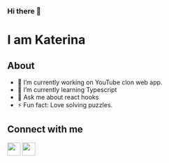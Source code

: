 ### Hi there 👋

<!--
**Katy-dotcom/Katy-dotcom** is a ✨ _special_ ✨ repository because its `README.md` (this file) appears on your GitHub profile.
-->
# I am Katerina
## About
- 🔭 I’m currently working on YouTube clon web app.
- 🌱 I’m currently learning Typescript
- 💬 Ask me about react hooks
- ⚡ Fun fact: Love solving puzzles.

## Connect with **me**
[<img height="30" src="https://img.shields.io/badge/linkedin-%230077B5.svg?&style=for-the-badge&logo=linkedin&logoColor=white" />](https://www.linkedin.com/in/katerina-kocakova/)
[<img height="30" src="https://img.shields.io/badge/gmail-D14836?&style=for-the-badge&logo=gmail&logoColor=white" />](mailto:katerinakocakova@hotmail.com)
